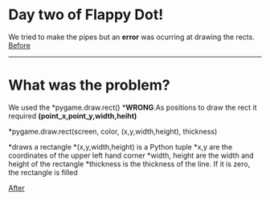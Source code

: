 # Day two of Flappy Dot!
We tried to make the pipes but an **error**  was ocurring at drawing the rects.
[Before](https://i.imgur.com/OKZnuTU.png)

<hr>

# What was the problem?

We used the *pygame.draw.rect() ***WRONG**.As positions to draw the rect it required **(point_x,point_y,width,heiht)**

*pygame.draw.rect(screen, color, (x,y,width,height), thickness)

  *draws a rectangle
  *(x,y,width,height) is a Python tuple
  *x,y are the coordinates of the upper left hand corner
  *width, height are the width and height of the rectangle
  *thickness is the thickness of the line. If it is zero, the rectangle is filled

[After](https://i.imgur.com/bqtvRKQ.png)
